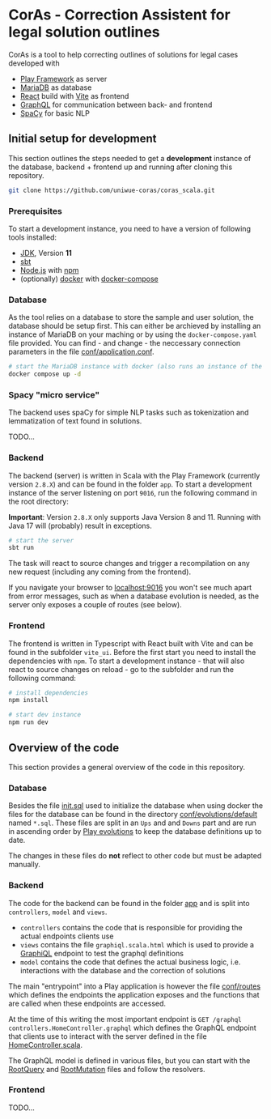 # CorAs - Correction Assistent for legal solution outlines

CorAs is a tool to help correcting outlines of solutions for legal cases developed with

- [Play Framework](https://www.playframework.com/) as server
- [MariaDB](https://mariadb.org/) as database
- [React](https://react.dev/) build with [Vite](https://vitejs.dev/) as frontend
- [GraphQL](https://graphql.org/) for communication between back- and frontend
- [SpaCy](https://spacy.io/) for basic NLP

## Initial setup for development

This section outlines the steps needed to get a **development** instance of the database, backend + frontend up and running after cloning this repository.

```bash
git clone https://github.com/uniwue-coras/coras_scala.git
```

### Prerequisites

To start a development instance, you need to have a version of following tools installed:

- [JDK](https://www.oracle.com/java/technologies/downloads/), Version **11**
- [sbt](https://www.scala-sbt.org/)
- [Node.js](https://nodejs.org/en) with [npm](https://www.npmjs.com/)
- (optionally) [docker](https://www.docker.com/) with [docker-compose](https://docs.docker.com/compose/)

### Database

As the tool relies on a database to store the sample and user solution, the database should be setup first.
This can either be archieved by installing an instance of MariaDB on your maching or by using the `docker-compose.yaml` file provided.
You can find - and change - the neccessary connection parameters in the file [conf/application.conf](/conf/application.conf).

```bash
# start the MariaDB instance with docker (also runs an instance of the spacy micro service, see below)
docker compose up -d
```

### Spacy "micro service"

The backend uses spaCy for simple NLP tasks such as tokenization and lemmatization of text found in solutions.

TODO...

### Backend

The backend (server) is written in Scala with the Play Framework (currently version `2.8.X`) and can be found in the folder `app`.
To start a development instance of the server listening on port `9016`, run the following command in the root directory:

**Important**: Version `2.8.X` only supports Java Version 8 and 11. Running with Java 17 will (probably) result in exceptions.

```bash
# start the server
sbt run
```

The task will react to source changes and trigger a recompilation on any new request (including any coming from the frontend).

If you navigate your browser to [localhost:9016](http://localhost:9016) you won't see much apart from error messages, such as when a database
evolution is needed, as the server only exposes a couple of routes (see below).

### Frontend

The frontend is written in Typescript with React built with Vite and can be found in the subfolder `vite_ui`.
Before the first start you need to install the dependencies with `npm`.
To start a development instance - that will also react to source changes on reload - go to the subfolder and run the following command:

```bash
# install dependencies
npm install

# start dev instance
npm run dev
```

## Overview of the code

This section provides a general overview of the code in this repository.

### Database

Besides the file [init.sql](init.sql) used to initialize the database when using docker the files for the database can be found in the
directory [conf/evolutions/default](conf/evolutions/default) named `*.sql`.
These files are split in an `Ups` and and `Downs` part and are run in ascending order by
[Play evolutions](https://www.playframework.com/documentation/2.8.x/Evolutions) to keep the database definitions up to date.

The changes in these files do **not** reflect to other code but must be adapted manually.

### Backend

The code for the backend can be found in the folder [app](/app) and is split into `controllers`, `model` and `views`.

- `controllers` contains the code that is responsible for providing the actual endpoints clients use
- `views` contains the file `graphiql.scala.html` which is used to provide a [GraphiQL](https://github.com/graphql/graphiql)
  endpoint to test the graphql definitions
- `model` contains the code that defines the actual business logic, i.e. interactions with the database and the correction of solutions

The main "entrypoint" into a Play application is however the file [conf/routes](conf/routes) which defines the endpoints the application exposes and
the functions that are called when these endpoints are accessed.

At the time of this writing the most important endpoint is `GET /graphql controllers.HomeController.graphql` which defines the GraphQL endpoint
that clients use to interact with the server defined in the file [HomeController.scala](app/controllers/HomeController.scala).

The GraphQL model is defined in various files, but you can start with the [RootQuery](app/model/graphql/RootQuery.scala) and [RootMutation](app/model/graphql/RootMutation.scala) files and follow the resolvers.

### Frontend

TODO...
